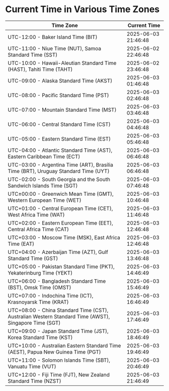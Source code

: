 # Current Time in Various Time Zones

| Time Zone | Current Time |
|-----------|--------------|
| UTC-12:00 - Baker Island Time (BIT) | 2025-06-03 21:46:48 |
| UTC-11:00 - Niue Time (NUT), Samoa Standard Time (SST) | 2025-06-02 22:46:48 |
| UTC-10:00 - Hawaii-Aleutian Standard Time (HAST), Tahiti Time (TAHT) | 2025-06-02 23:46:48 |
| UTC-09:00 - Alaska Standard Time (AKST) | 2025-06-03 01:46:48 |
| UTC-08:00 - Pacific Standard Time (PST) | 2025-06-03 02:46:48 |
| UTC-07:00 - Mountain Standard Time (MST) | 2025-06-03 03:46:48 |
| UTC-06:00 - Central Standard Time (CST) | 2025-06-03 04:46:48 |
| UTC-05:00 - Eastern Standard Time (EST) | 2025-06-03 05:46:48 |
| UTC-04:00 - Atlantic Standard Time (AST), Eastern Caribbean Time (ECT) | 2025-06-03 06:46:48 |
| UTC-03:00 - Argentina Time (ART), Brasília Time (BRT), Uruguay Standard Time (UYT) | 2025-06-03 06:46:48 |
| UTC-02:00 - South Georgia and the South Sandwich Islands Time (SGT) | 2025-06-03 07:46:48 |
| UTC±00:00 - Greenwich Mean Time (GMT), Western European Time (WET) | 2025-06-03 10:46:48 |
| UTC+01:00 - Central European Time (CET), West Africa Time (WAT) | 2025-06-03 11:46:48 |
| UTC+02:00 - Eastern European Time (EET), Central Africa Time (CAT) | 2025-06-03 12:46:48 |
| UTC+03:00 - Moscow Time (MSK), East Africa Time (EAT) | 2025-06-03 12:46:48 |
| UTC+04:00 - Azerbaijan Time (AZT), Gulf Standard Time (GST) | 2025-06-03 13:46:48 |
| UTC+05:00 - Pakistan Standard Time (PKT), Yekaterinburg Time (YEKT) | 2025-06-03 14:46:49 |
| UTC+06:00 - Bangladesh Standard Time (BST), Omsk Time (OMST) | 2025-06-03 15:46:49 |
| UTC+07:00 - Indochina Time (ICT), Krasnoyarsk Time (KRAT) | 2025-06-03 16:46:49 |
| UTC+08:00 - China Standard Time (CST), Australian Western Standard Time (AWST), Singapore Time (SGT) | 2025-06-03 17:46:49 |
| UTC+09:00 - Japan Standard Time (JST), Korea Standard Time (KST) | 2025-06-03 18:46:49 |
| UTC+10:00 - Australian Eastern Standard Time (AEST), Papua New Guinea Time (PGT) | 2025-06-03 19:46:49 |
| UTC+11:00 - Solomon Islands Time (SBT), Vanuatu Time (VUT) | 2025-06-03 20:46:49 |
| UTC+12:00 - Fiji Time (FJT), New Zealand Standard Time (NZST) | 2025-06-03 21:46:49 |
